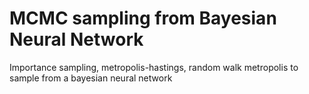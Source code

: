 # MCMC sampling from Bayesian Neural Network
Importance sampling, metropolis-hastings, random walk metropolis to sample from a bayesian neural network 
